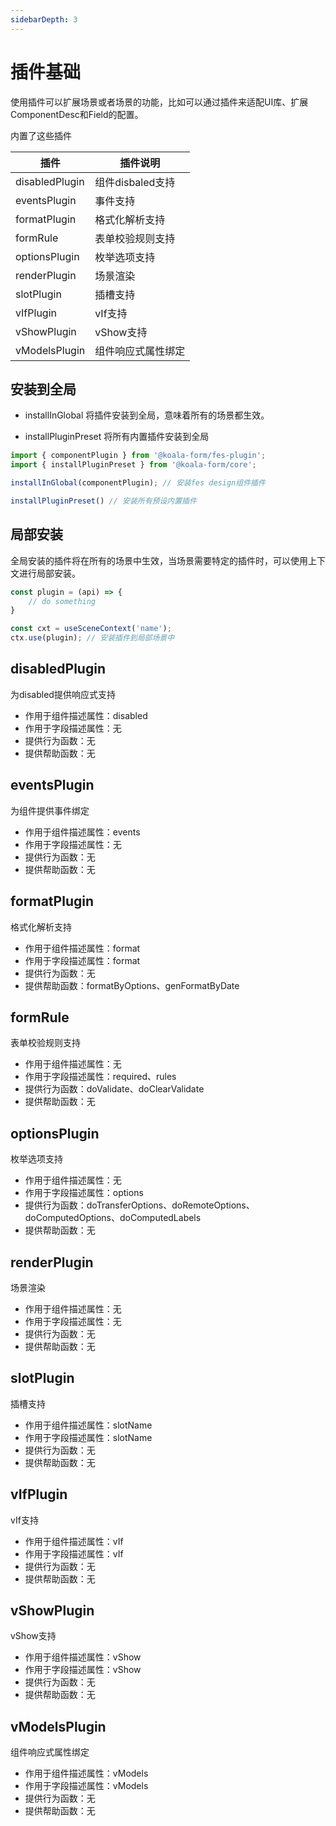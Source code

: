 ```yaml
---
sidebarDepth: 3
---
```


# 插件基础
使用插件可以扩展场景或者场景的功能，比如可以通过插件来适配UI库、扩展ComponentDesc和Field的配置。

内置了这些插件

| 插件         |      插件说明               |
| ------------ | ----------------------- |
| disabledPlugin | 组件disbaled支持 |
| eventsPlugin | 事件支持 |
| formatPlugin | 格式化解析支持 |
| formRule | 表单校验规则支持 |
| optionsPlugin | 枚举选项支持 |
| renderPlugin | 场景渲染 |
| slotPlugin | 插槽支持 |
| vIfPlugin | vIf支持 |
| vShowPlugin | vShow支持 |
| vModelsPlugin | 组件响应式属性绑定 |

## 安装到全局

- installInGlobal 将插件安装到全局，意味着所有的场景都生效。

- installPluginPreset 将所有内置插件安装到全局

```js
import { componentPlugin } from '@koala-form/fes-plugin';
import { installPluginPreset } from '@koala-form/core';

installInGlobal(componentPlugin); // 安装fes design组件插件

installPluginPreset() // 安装所有预设内置插件

```
## 局部安装
全局安装的插件将在所有的场景中生效，当场景需要特定的插件时，可以使用上下文进行局部安装。

```js
const plugin = (api) => {
    // do something
}

const cxt = useSceneContext('name');
ctx.use(plugin); // 安装插件到局部场景中
```

## disabledPlugin
为disabled提供响应式支持

- 作用于组件描述属性：disabled
- 作用于字段描述属性：无
- 提供行为函数：无
- 提供帮助函数：无

## eventsPlugin
为组件提供事件绑定

- 作用于组件描述属性：events
- 作用于字段描述属性：无
- 提供行为函数：无
- 提供帮助函数：无

## formatPlugin
 格式化解析支持

- 作用于组件描述属性：format
- 作用于字段描述属性：format
- 提供行为函数：无
- 提供帮助函数：formatByOptions、genFormatByDate
## formRule
 表单校验规则支持

- 作用于组件描述属性：无
- 作用于字段描述属性：required、rules
- 提供行为函数：doValidate、doClearValidate
- 提供帮助函数：无
## optionsPlugin
 枚举选项支持

- 作用于组件描述属性：无
- 作用于字段描述属性：options
- 提供行为函数：doTransferOptions、doRemoteOptions、doComputedOptions、doComputedLabels
- 提供帮助函数：无

## renderPlugin
 场景渲染

- 作用于组件描述属性：无
- 作用于字段描述属性：无
- 提供行为函数：无
- 提供帮助函数：无

## slotPlugin
 插槽支持

- 作用于组件描述属性：slotName
- 作用于字段描述属性：slotName
- 提供行为函数：无
- 提供帮助函数：无

## vIfPlugin
 vIf支持

 - 作用于组件描述属性：vIf
- 作用于字段描述属性：vIf
- 提供行为函数：无
- 提供帮助函数：无
## vShowPlugin
 vShow支持

 - 作用于组件描述属性：vShow
- 作用于字段描述属性：vShow
- 提供行为函数：无
- 提供帮助函数：无

## vModelsPlugin
 组件响应式属性绑定

 - 作用于组件描述属性：vModels
- 作用于字段描述属性：vModels
- 提供行为函数：无
- 提供帮助函数：无